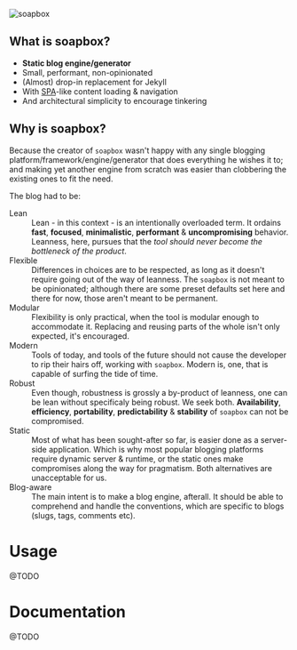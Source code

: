 ![soapbox](assets/soapbox.png)

## What is soapbox?
- **Static blog engine/generator**
- Small, performant, non-opinionated
- (Almost) drop-in replacement for Jekyll
- With [SPA](https://en.wikipedia.org/wiki/Single-page_application)-like content loading & navigation
- And architectural simplicity to encourage tinkering

## Why is soapbox?
Because the creator of `soapbox` wasn't happy with any single blogging platform/framework/engine/generator that does everything he wishes it to; and making yet another engine from scratch was easier than clobbering the existing ones to fit the need.

The blog had to be:

<dl>
  <dt>Lean</dt>
  <dd>Lean - in this context - is an intentionally overloaded term. It ordains <b>fast</b>, <b>focused</b>, <b>minimalistic</b>, <b>performant</b> & <b>uncompromising</b> behavior. Leanness, here, pursues that the <em>tool should never become the bottleneck of the product</em>.</dd>
  <dt>Flexible</dt>
  <dd>Differences in choices are to be respected, as long as it doesn't require going out of the way of leanness. The <code>soapbox</code> is not meant to be opinionated; although there are some preset defaults set here and there for now, those aren't meant to be permanent.</dd>
  <dt>Modular</dt>
  <dd>Flexibility is only practical, when the tool is modular enough to accommodate it. Replacing and reusing parts of the whole isn't only expected, it's encouraged.</dd>
  <dt>Modern</dt>
  <dd>Tools of today, and tools of the future should not cause the developer to rip their hairs off, working with <code>soapbox</code>. Modern is, one, that is capable of surfing the tide of time.</dd>
  <dt>Robust</dt>
  <dd>Even though, robustness is grossly a by-product of leanness, one can be lean without specificaly being robust. We seek both. <b>Availability</b>, <b>efficiency</b>, <b>portability</b>, <b>predictability</b> &amp; <b>stability</b> of <code>soapbox</code> can not be compromised.</dd>
  <dt>Static</dt>
  <dd>Most of what has been sought-after so far, is easier done as a server-side application. Which is why most popular blogging platforms require dynamic server & runtime, or the static ones make compromises along the way for pragmatism. Both alternatives are unacceptable for us.</dd>
  <dt>Blog-aware</dt>
  <dd>The main intent is to make a blog engine, afterall. It should be able to comprehend and handle the conventions, which are specific to blogs (slugs, tags, comments etc).</dd>
</dl>

# Usage

@TODO

# Documentation

@TODO
